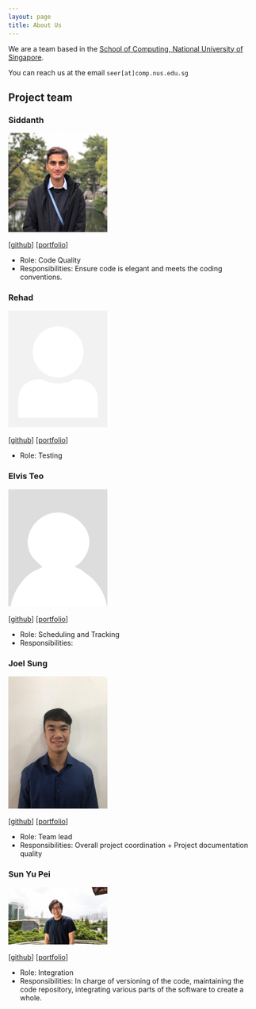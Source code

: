 ```yaml
---
layout: page
title: About Us
---
```


We are a team based in the [School of Computing, National University of Singapore](http://www.comp.nus.edu.sg).

You can reach us at the email `seer[at]comp.nus.edu.sg`

## Project team

### Siddanth

<img src="images/wowsiddanth.png" width="200px">

[[github](https://github.com/wowsiddanth)]
[[portfolio](team/johndoe.md)]

* Role: Code Quality
* Responsibilities: Ensure code is elegant and meets the coding conventions.

### Rehad

<img src="images/rehad-a.png" width="200px">

[[github](http://github.com/rehad-a)]
[[portfolio](team/rehad-a.md)]

* Role: Testing

### Elvis Teo

<img src="images/tlchicken.png" width="200px" height="236px">

[[github](http://github.com/TLChicken)]
[[portfolio](team/tlchicken.md)]

* Role: Scheduling and Tracking
* Responsibilities:

### Joel Sung

<img src="images/Joel.png" width="200px">

[[github](http://github.com/joelsung)]
[[portfolio](team/joelsung.md)]

* Role: Team lead
* Responsibilities: Overall project coordination + Project documentation quality

### Sun Yu Pei

<img src="images/syoopie.png" width="200px">

[[github](http://github.com/syoopie)]
[[portfolio](team/syoopie.md)]

* Role: Integration
* Responsibilities: In charge of versioning of the code, maintaining the code repository, integrating various parts of the software to create a whole.

